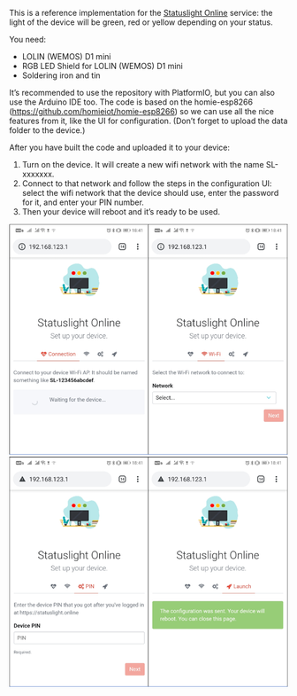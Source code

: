 This is a reference implementation for the [Statuslight Online](https://statuslight.online/device) service: the light of the device will be green, red or yellow depending on your status.

You need:

- LOLIN (WEMOS) D1 mini
- RGB LED Shield for LOLIN (WEMOS) D1 mini
- Soldering iron and tin

It’s recommended to use the repository with PlatformIO, but you can also use the Arduino IDE too. The code is based on the homie-esp8266 (https://github.com/homieiot/homie-esp8266) so we can use all the nice features from it, like the UI for configuration. (Don’t forget to upload the data folder to the device.)

After you have built the code and uploaded it to your device:

1. Turn on the device. It will create a new wifi network with the name SL-xxxxxxx.
2. Connect to that network and follow the steps in the configuration UI: select the wifi network that the device should use, enter the password for it, and enter your PIN number.
3. Then your device will reboot and it’s ready to be used.

<img src="https://github.com/plugdio/statuslight-app/raw/master/src/ui/assets/img/ui-12.PNG" width="550">
<img src="https://github.com/plugdio/statuslight-app/raw/master/src/ui/assets/img/ui-34.PNG" width="550">
